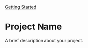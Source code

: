 [Getting Started](./.github/template/README.md)

# Project Name

A brief description about your project.
